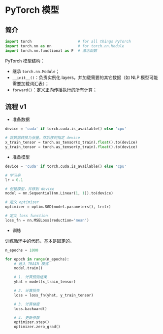 # PyTorch 模型

## 简介

```python
import torch                     # for all things PyTorch
import torch.nn as nn            # for torch.nn.Module
import torch.nn.functional as F  # 激活函数
```

PyTorch 模型结构：

- 继承 `torch.nn.Module`；
- `__init__()`：负责实例化 layers，并加载需要的其它数据（如 NLP 模型可能需要加载词汇表）；
- `forward()`：定义正向传播执行的所有计算；


## 流程 v1

- 准备数据

```python
device = 'cuda' if torch.cuda.is_available() else 'cpu'

# 将数据转换为张量，然后移到指定 device
x_train_tensor = torch.as_tensor(x_train).float().to(device)
y_train_tensor = torch.as_tensor(y_train).float().to(device)
```

- 准备模型

```python
device = 'cuda' if torch.cuda.is_available() else 'cpu'

# 学习率
lr = 0.1

# 创建模型，并移到 device
model = nn.Sequential(nn.Linear(1, 1)).to(device)

# 定义 optimizer
optimizer = optim.SGD(model.parameters(), lr=lr)

# 定义 loss function
loss_fn = nn.MSELoss(reduction='mean')
```

- 训练

训练循环中的代码，基本是固定的。

```python
n_epochs = 1000

for epoch in range(n_epochs):
    # 进入 TRAIN 模式
    model.train()

    # 1. 计算预测结果
    yhat = model(x_train_tensor)

    # 2. 计算损失
    loss = loss_fn(yhat, y_train_tensor)

    # 3. 计算梯度
    loss.backward()

    # 4. 更新参数
    optimizer.step()
    optimizer.zero_grad()
```